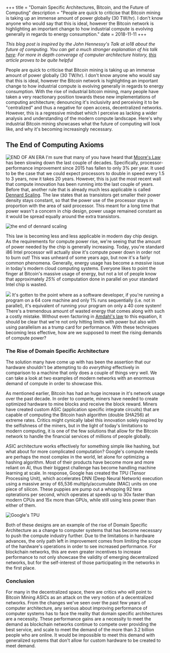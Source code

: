 +++
title = "Domain Specific Architectures, Bitcoin, and the Future of Computing"
description = "People are quick to criticise that Bitcoin mining is taking up an immense amount of power globally (30 TW/hr). I don't know anyone who would say that this is ideal, however the Bitcoin network is highlighting an important change to how industrial compute is evolving generally in regards to energy consumption."
date = 2018-11-11
+++

*This blog post is inspired by the John Hennessy's Talk at io18 about the future of computing. You can get a much stronger explanation of his talk [here](https://www.youtube.com/watch?v=Azt8Nc-mtKM): For more in depth converage of computer architecture history, [this](https://www.eejournal.com/article/fifty-or-sixty-years-of-processor-developmentfor-this/) article proves to be quite helpful*

People are quick to criticise that Bitcoin mining is taking up an immense amount of power globally (30 TW/hr). I don't know anyone who would say that this is ideal, however the Bitcoin network is highlighting an important change to how industrial compute is evolving generally in regards to energy consumption. With the rise of industrial bitcoin mining, many people have taken a very reactionary position towards these new implementations of computing architecture; denouncing it's inclusivity and perceiving it to be "centralized" and thus a negative for open access, decentralized networks. However, this is a regressive mindset which I perceive as lacking a wider analysis and understanding of the modern compute landscape. Here's why industrial Bitcoin mining showcases what the future of computing will look like, and why it's becoming increasingly necessary.

## The End of Computing Axioms
![END OF AN ERA](https://www.eejournal.com/wp-content/uploads/2018/03/Death-of-Dennard-Scaling-and-Moores-Law.png)
I'm sure that many of you have heard that [Moore's Law](https://en.wikipedia.org/wiki/Moore%27s_law) has been slowing down the last couple of decades. Specifically, processor-performance improvement since 2015 has fallen to only 3% per year. It used to be the case that we could expect processors to double in speed every 1.5 to 3 years, now it takes 20 years. However, this is just the most recent wall that compute innovation has been running into the last couple of years. Before that, another rule that is already much less applicable is called [Dennard Scaling](https://en.wikipedia.org/wiki/Dennard_scaling). The law states that as transistors get smaller their power density stays constant, so that the power use of the processor stays in proportion with the area of said processor. This meant for a long time that power wasn't a concern in chip design, power usage remained constant as it would be spread equally around the extra transistors.

![the end of dennard scaling](https://www.researchgate.net/profile/Luke_Shulenburger/publication/301650491/figure/fig24/AS:355250444750853@1461709714584/The-end-of-Dennard-Scaling-44.png)

This law is becoming less and less applicable in modern day chip design. As the requirements for compute power rise, we're seeing that the amount of power needed by the chip is generally increasing. Today, you're standard i86 Intel processor will actually slow it's compute power down in order not to burn out! This was unheard of some years ago, but now it's a fairly common phenomena. Generally, energy usage has become a _*massive*_ issue in today's modern cloud computing systems. Everyone likes to point the finger at Bitcoin's massive usage of energy, but not a lot of people know that approximately _*25%*_ of computation done in parallel on your standard Intel chip is wasted.

![](https://images.slideplayer.com/26/8678317/slides/slide_31.jpg)
It's gotten to the point where as a software developer, if you're running a program on a 64 core machine and only 1% runs sequentially (i.e. not in parallel), it's equivalent of running your program on only a 40 core system! There's a tremendous amount of wasted energy that comes along with such a costly mistake. Without even factoring in [Amdahl's law](https://en.wikipedia.org/wiki/Amdahl%27s_law) to this equation, it should be clear that we're not only hitting limits with power but also with using parallelism as a trump card for performance. With these techniques becoming less effective, how are we supposed to meet the rising demands of compute power?

### The Rise of Domain Specific Architecture
The solution many have come up with has been the assertion that our hardware shouldn't be attempting to do *everything* effectively in comparison to a machine that only does a couple of things very well. We can take a look at two examples of modern networks with an enormous demand of compute in order to showcase this.

As mentioned earlier, Bitcoin has had an huge increase in it's network usage over the past decade.
In order to compete, miners have needed to create optimized hardware to mine blocks and receive the block reward. Miners have created custom ASIC (application specific integrate circuits) that are capable of computing the Bitcoin hash algorithm (double SHA256) at extreme rates. Critics might cynically label this innovation solely inspired by the selfishness of the miners, but in the light of today's limitations to modern computing, it is one of the few solutions that allow for the Bitcoin network to handle the financial services of millions of people globally.

ASIC architecture works effectively for something simple like hashing, but what about for more complicated computation? Google's compute needs are perhaps the most complex in the world, let alone for optimizing a hashing algorithm. Most of their products have become more and more reliant on AI, thus their biggest challenge has become handling machine learning at scale. In response, Google has created the TPU (Tensor Processing Unit), which accelerates DNN (Deep Neural Network) execution using a massive array of 65,536 multiply/accumulate (MAC) units on one piece of silicon. These puppies are pump out a whopping 92 tera opterations per second, which operates at speeds up to 30x faster than modern CPUs and 15x more than GPUs, while still using less power than either of them.

![Google's TPU](https://regmedia.co.uk/2018/05/08/tpu.jpg)

Both of these designs are an example of the rise of Domain Specific Architecture as a change to computer systems that has become necessary to push the compute industry further. Due to the limitations in hardware advances, the only path left in improvement comes from limiting the scope of the hardware's operations in order to see increased performance. For blockchain networks, this are even greater incentives to increase performance to not only showcase the validity of emerging decentralized networks, but for the self-interest of those participating in the networks in the first place.


### Conclusion
For many in the decentralized space, there are critics who will point to Bitcoin Mining ASICs as an attack on the very notion of a decentralized networks. From the changes we've seen over the past few years of computer architecture, any serious about improving performance of computer systems has to face the reality that domain specific architectures are a necessity. These performance gains are a necessity to meet the demand as blockchain networks continue to compete over providing the best service, and scale to meet the demand of the more than 3.2 billion people who are online. It would be impossible to meet this demand with generalized systems that don't allow for custom hardware to be created to meet demand.

